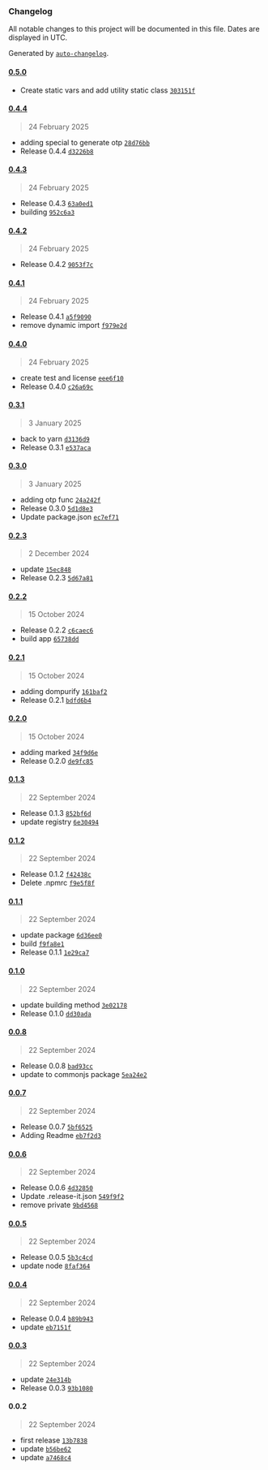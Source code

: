 ### Changelog

All notable changes to this project will be documented in this file. Dates are displayed in UTC.

Generated by [`auto-changelog`](https://github.com/CookPete/auto-changelog).

#### [0.5.0](https://github.com/ReQurv/requrv-ts-utils/compare/0.4.4...0.5.0)

- Create static vars and add utility static class [`303151f`](https://github.com/ReQurv/requrv-ts-utils/commit/303151f3b9e102a4509418ef987c5703bbb3f397)

#### [0.4.4](https://github.com/ReQurv/requrv-ts-utils/compare/0.4.3...0.4.4)

> 24 February 2025

- adding special to generate otp [`28d76bb`](https://github.com/ReQurv/requrv-ts-utils/commit/28d76bb5c0b060f273d4de2650c61e7074f8aa91)
- Release 0.4.4 [`d3226b8`](https://github.com/ReQurv/requrv-ts-utils/commit/d3226b87aeab6352483763d3772b76a9321bc8b8)

#### [0.4.3](https://github.com/ReQurv/requrv-ts-utils/compare/0.4.2...0.4.3)

> 24 February 2025

- Release 0.4.3 [`63a0ed1`](https://github.com/ReQurv/requrv-ts-utils/commit/63a0ed198394a3d8bf46dfa2f79106b163e4e2aa)
- building [`952c6a3`](https://github.com/ReQurv/requrv-ts-utils/commit/952c6a3d93c96d77b8694f0d7507f3f1736436ee)

#### [0.4.2](https://github.com/ReQurv/requrv-ts-utils/compare/0.4.1...0.4.2)

> 24 February 2025

- Release 0.4.2 [`9053f7c`](https://github.com/ReQurv/requrv-ts-utils/commit/9053f7c162609877dadf0ea92da258c50a0d850b)

#### [0.4.1](https://github.com/ReQurv/requrv-ts-utils/compare/0.4.0...0.4.1)

> 24 February 2025

- Release 0.4.1 [`a5f9090`](https://github.com/ReQurv/requrv-ts-utils/commit/a5f9090bb2e7b96d56ee1edc4956cc79c3fdef34)
- remove dynamic import [`f979e2d`](https://github.com/ReQurv/requrv-ts-utils/commit/f979e2d14765175e5e85b4e97832dc0d4deed635)

#### [0.4.0](https://github.com/ReQurv/requrv-ts-utils/compare/0.3.1...0.4.0)

> 24 February 2025

- create test and license [`eee6f10`](https://github.com/ReQurv/requrv-ts-utils/commit/eee6f10a0f16733f83598e13676c7f583dbec868)
- Release 0.4.0 [`c26a69c`](https://github.com/ReQurv/requrv-ts-utils/commit/c26a69cb9521dba8d922c0a9283e486b320807ce)

#### [0.3.1](https://github.com/ReQurv/requrv-ts-utils/compare/0.3.0...0.3.1)

> 3 January 2025

- back to yarn [`d3136d9`](https://github.com/ReQurv/requrv-ts-utils/commit/d3136d902b26bde78204edc8c37a3d55e2726471)
- Release 0.3.1 [`e537aca`](https://github.com/ReQurv/requrv-ts-utils/commit/e537acab08b534db57c064ff8864ef22fa8030cc)

#### [0.3.0](https://github.com/ReQurv/requrv-ts-utils/compare/0.2.3...0.3.0)

> 3 January 2025

- adding otp func [`24a242f`](https://github.com/ReQurv/requrv-ts-utils/commit/24a242f8fc2602060f3bd2534c34eee89c533303)
- Release 0.3.0 [`5d1d8e3`](https://github.com/ReQurv/requrv-ts-utils/commit/5d1d8e3cd1a7f8c2b993f051cd756d01ce31d705)
- Update package.json [`ec7ef71`](https://github.com/ReQurv/requrv-ts-utils/commit/ec7ef710b02ef792be723bc22355b43ebf5a6cb7)

#### [0.2.3](https://github.com/ReQurv/requrv-ts-utils/compare/0.2.2...0.2.3)

> 2 December 2024

- update [`15ec848`](https://github.com/ReQurv/requrv-ts-utils/commit/15ec848924e3d52664812dd5da76b992ae2cb8ad)
- Release 0.2.3 [`5d67a81`](https://github.com/ReQurv/requrv-ts-utils/commit/5d67a81e886af084f7c3fd4d4ed273f8f5295b3c)

#### [0.2.2](https://github.com/ReQurv/requrv-ts-utils/compare/0.2.1...0.2.2)

> 15 October 2024

- Release 0.2.2 [`c6caec6`](https://github.com/ReQurv/requrv-ts-utils/commit/c6caec644227ab1f80009201c1fb11de58b4dffa)
- build app [`65738dd`](https://github.com/ReQurv/requrv-ts-utils/commit/65738dd61bd8fa373c7b76a73e9aabb3a6024725)

#### [0.2.1](https://github.com/ReQurv/requrv-ts-utils/compare/0.2.0...0.2.1)

> 15 October 2024

- adding dompurify [`161baf2`](https://github.com/ReQurv/requrv-ts-utils/commit/161baf2c2aabd5cc1265a42c5b3c579e5c8e12f9)
- Release 0.2.1 [`bdfd6b4`](https://github.com/ReQurv/requrv-ts-utils/commit/bdfd6b4d8f1a967ad94598fb9422da209c25a8bf)

#### [0.2.0](https://github.com/ReQurv/requrv-ts-utils/compare/0.1.3...0.2.0)

> 15 October 2024

- adding marked [`34f9d6e`](https://github.com/ReQurv/requrv-ts-utils/commit/34f9d6ec0466e4cba1ea511444ae8339b8d4f211)
- Release 0.2.0 [`de9fc85`](https://github.com/ReQurv/requrv-ts-utils/commit/de9fc8504f2da48f6033abf758e5d1c690afb6fa)

#### [0.1.3](https://github.com/ReQurv/requrv-ts-utils/compare/0.1.2...0.1.3)

> 22 September 2024

- Release 0.1.3 [`852bf6d`](https://github.com/ReQurv/requrv-ts-utils/commit/852bf6d35f6b2a1e5521be9a72504e8ea4c6c59f)
- update registry [`6e30494`](https://github.com/ReQurv/requrv-ts-utils/commit/6e304947854143300b96ae93bad854771b58741f)

#### [0.1.2](https://github.com/ReQurv/requrv-ts-utils/compare/0.1.1...0.1.2)

> 22 September 2024

- Release 0.1.2 [`f42438c`](https://github.com/ReQurv/requrv-ts-utils/commit/f42438c1ee1728e71c9c03f5f60b202b94375456)
- Delete .npmrc [`f9e5f8f`](https://github.com/ReQurv/requrv-ts-utils/commit/f9e5f8f21c9a76abeabc4bd111b85a6adbaf95f3)

#### [0.1.1](https://github.com/ReQurv/requrv-ts-utils/compare/0.1.0...0.1.1)

> 22 September 2024

- update package [`6d36ee0`](https://github.com/ReQurv/requrv-ts-utils/commit/6d36ee07d1969ad0fed3887fb86ce5a9f8c9f047)
- build [`f9fa8e1`](https://github.com/ReQurv/requrv-ts-utils/commit/f9fa8e162455bb90f5d560b2170a748eb563b033)
- Release 0.1.1 [`1e29ca7`](https://github.com/ReQurv/requrv-ts-utils/commit/1e29ca7587dde7bd002949c932652ee0ae464e6c)

#### [0.1.0](https://github.com/ReQurv/requrv-ts-utils/compare/0.0.8...0.1.0)

> 22 September 2024

- update building method [`3e02178`](https://github.com/ReQurv/requrv-ts-utils/commit/3e02178fc868c1098588896e96022c1023602321)
- Release 0.1.0 [`dd30ada`](https://github.com/ReQurv/requrv-ts-utils/commit/dd30ada3b4415b1b1610f5b023c1c70708458b91)

#### [0.0.8](https://github.com/ReQurv/requrv-ts-utils/compare/0.0.7...0.0.8)

> 22 September 2024

- Release 0.0.8 [`bad93cc`](https://github.com/ReQurv/requrv-ts-utils/commit/bad93ccfe154d0e4a5feee83a5d2ae23c0160a27)
- update to commonjs package [`5ea24e2`](https://github.com/ReQurv/requrv-ts-utils/commit/5ea24e2897793af6536a6f820115dcb127dec405)

#### [0.0.7](https://github.com/ReQurv/requrv-ts-utils/compare/0.0.6...0.0.7)

> 22 September 2024

- Release 0.0.7 [`5bf6525`](https://github.com/ReQurv/requrv-ts-utils/commit/5bf6525b641253b79d3d63db26904cc64b856a4e)
- Adding Readme [`eb7f2d3`](https://github.com/ReQurv/requrv-ts-utils/commit/eb7f2d3e3ca1c22e7876efed26dadb2f02986692)

#### [0.0.6](https://github.com/ReQurv/requrv-ts-utils/compare/0.0.5...0.0.6)

> 22 September 2024

- Release 0.0.6 [`4d32850`](https://github.com/ReQurv/requrv-ts-utils/commit/4d328507aad647b07f9a96284ae7e464d2c9cf66)
- Update .release-it.json [`549f9f2`](https://github.com/ReQurv/requrv-ts-utils/commit/549f9f2b770dc1174831f9e2a3caaab2805a9fe7)
- remove private [`9bd4568`](https://github.com/ReQurv/requrv-ts-utils/commit/9bd45681ee8873fa6adfbc2dd2dfd5dd06c9f159)

#### [0.0.5](https://github.com/ReQurv/requrv-ts-utils/compare/0.0.4...0.0.5)

> 22 September 2024

- Release 0.0.5 [`5b3c4cd`](https://github.com/ReQurv/requrv-ts-utils/commit/5b3c4cde92baf228554e1d4ff1e12ddb0fbc5ce9)
- update node [`8faf364`](https://github.com/ReQurv/requrv-ts-utils/commit/8faf3645404777a960aee7b1e2b6bcccdac74dbc)

#### [0.0.4](https://github.com/ReQurv/requrv-ts-utils/compare/0.0.3...0.0.4)

> 22 September 2024

- Release 0.0.4 [`b89b943`](https://github.com/ReQurv/requrv-ts-utils/commit/b89b943386207d17f7233e40dbda6c4393c60959)
- update [`eb7151f`](https://github.com/ReQurv/requrv-ts-utils/commit/eb7151f85a33a980e380d73ef014eac7b71928fd)

#### [0.0.3](https://github.com/ReQurv/requrv-ts-utils/compare/0.0.2...0.0.3)

> 22 September 2024

- update [`24e314b`](https://github.com/ReQurv/requrv-ts-utils/commit/24e314b018997b2f849791009aca7c4f418582c9)
- Release 0.0.3 [`93b1080`](https://github.com/ReQurv/requrv-ts-utils/commit/93b10800098efa1b6b6f00098a2c703af19f4329)

#### 0.0.2

> 22 September 2024

- first release [`13b7838`](https://github.com/ReQurv/requrv-ts-utils/commit/13b78385b9dec1eac8a84495cd56d0d7ead5dedd)
- update [`b56be62`](https://github.com/ReQurv/requrv-ts-utils/commit/b56be624879587a77be436cbedfd3e32504aef1e)
- update [`a7468c4`](https://github.com/ReQurv/requrv-ts-utils/commit/a7468c45376c7097a638051baa43c9a380f78e28)
